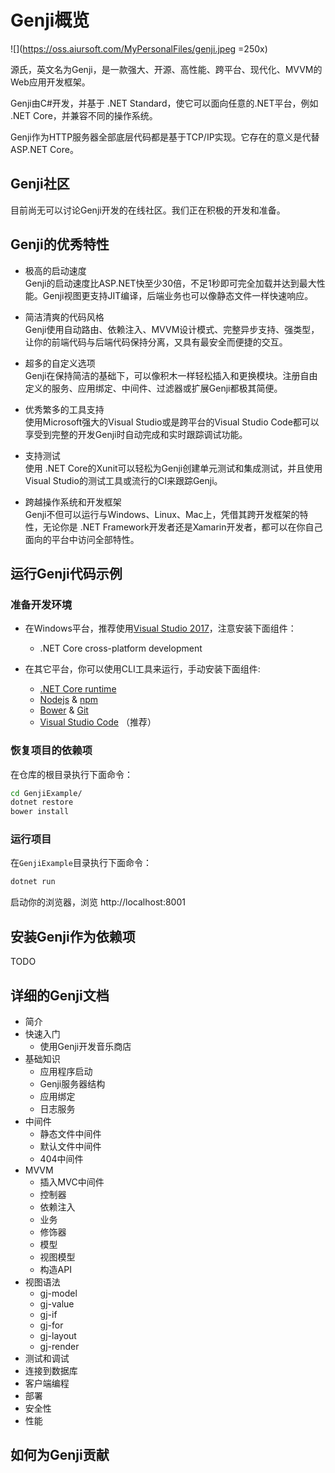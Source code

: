 # Genji概览

![](https://oss.aiursoft.com/MyPersonalFiles/genji.jpeg =250x)

源氏，英文名为Genji，是一款强大、开源、高性能、跨平台、现代化、MVVM的Web应用开发框架。  

Genji由C#开发，并基于 .NET Standard，使它可以面向任意的.NET平台，例如 .NET Core，并兼容不同的操作系统。

Genji作为HTTP服务器全部底层代码都是基于TCP/IP实现。它存在的意义是代替 ASP.NET Core。


## Genji社区

目前尚无可以讨论Genji开发的在线社区。我们正在积极的开发和准备。

## Genji的优秀特性

* 极高的启动速度  
Genji的启动速度比ASP.NET快至少30倍，不足1秒即可完全加载并达到最大性能。Genji视图更支持JIT编译，后端业务也可以像静态文件一样快速响应。

* 简洁清爽的代码风格  
Genji使用自动路由、依赖注入、MVVM设计模式、完整异步支持、强类型，让你的前端代码与后端代码保持分离，又具有最安全而便捷的交互。

* 超多的自定义选项  
Genji在保持简洁的基础下，可以像积木一样轻松插入和更换模块。注册自由定义的服务、应用绑定、中间件、过滤器或扩展Genji都极其简便。

* 优秀繁多的工具支持  
使用Microsoft强大的Visual Studio或是跨平台的Visual Studio Code都可以享受到完整的开发Genji时自动完成和实时跟踪调试功能。

* 支持测试  
使用 .NET Core的Xunit可以轻松为Genji创建单元测试和集成测试，并且使用Visual Studio的测试工具或流行的CI来跟踪Genji。

* 跨越操作系统和开发框架  
Genji不但可以运行与Windows、Linux、Mac上，凭借其跨开发框架的特性，无论你是 .NET Framework开发者还是Xamarin开发者，都可以在你自己面向的平台中访问全部特性。

## 运行Genji代码示例

### 准备开发环境

* 在Windows平台，推荐使用[Visual Studio 2017](https://www.visualstudio.com/)，注意安装下面组件：
    *  .NET Core cross-platform development

* 在其它平台，你可以使用CLI工具来运行，手动安装下面组件:
    * [.NET Core runtime](https://www.microsoft.com/net)
    * [Nodejs](https://nodejs.org/en/) & [npm](https://www.npmjs.com/)
    * [Bower](https://bower.io/) & [Git](https://git-scm.com/)
    * [Visual Studio Code](https://code.visualstudio.com/) （推荐）

### 恢复项目的依赖项

在仓库的根目录执行下面命令：  

```bash
cd GenjiExample/  
dotnet restore  
bower install  
```

### 运行项目

在`GenjiExample`目录执行下面命令：

```bash
dotnet run
```

启动你的浏览器，浏览 http://localhost:8001



## 安装Genji作为依赖项

TODO

## 详细的Genji文档

* 简介
* 快速入门
    * 使用Genji开发音乐商店
* 基础知识
    * 应用程序启动
    * Genji服务器结构
    * 应用绑定
    * 日志服务
* 中间件
    * 静态文件中间件
    * 默认文件中间件
    * 404中间件
* MVVM
    * 插入MVC中间件
    * 控制器
    * 依赖注入
    * 业务
    * 修饰器
    * 模型
    * 视图模型
    * 构造API
* 视图语法
    * gj-model
    * gj-value
    * gj-if
    * gj-for
    * gj-layout
    * gj-render
* 测试和调试
* 连接到数据库
* 客户端编程
* 部署
* 安全性
* 性能


## 如何为Genji贡献